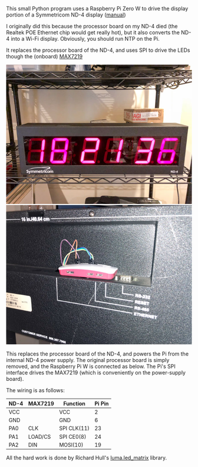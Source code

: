 This small Python program uses a Raspberry Pi Zero W to drive the display portion
of a Symmetricom ND-4 display ([manual](http://www1.symmetricom.com/media/files/support/ttm/product-manual/ND_um.pdf))

I originally did this because the processor board on my ND-4 died (the Realtek POE Ethernet chip would get really hot), 
but it also converts the ND-4 into a Wi-Fi display. Obviously, you should run NTP on the Pi.


It replaces the processor board of the ND-4, and uses SPI to drive the LEDs though the 
(onboard) [MAX7219](https://datasheets.maximintegrated.com/en/ds/MAX7219-MAX7221.pdf)

![ND4 Pi Clock](IMG_5100.jpg)
![ND4 with mounted Pi](IMG_5101.jpg)



This replaces the processor board of the ND-4, and powers the Pi from the
internal ND-4 power supply. The original processor board is simply removed, and the
Raspberry Pi W is connected as below. The Pi's SPI interface drives the
MAX7219 (which is conveniently on the power-supply board).

The wiring is as follows:

|ND-4 | MAX7219 | Function     |  Pi Pin |
|-----|---------|--------------|---------|
|VCC  |         |  VCC         |  2  |
|GND  |         |  GND         |  6  |
|PA0  |CLK      |  SPI CLK(11) |  23 |
|PA1  |LOAD/CS  |  SPI CE0(8)  |  24 |
|PA2  |DIN      |  MOSI(10)    |  19 |

All the hard work is done by Richard Hull's [luma.led_matrix](https://github.com/rm-hull/luma.led_matrix) library. 

